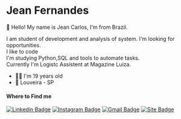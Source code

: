  # Jean Fernandes
 
 👋 Hello! My name is Jean Carlos, I'm from Brazil. 
 
I am student of development and analysis of system. I'm looking for opportunities. </br>
I like to code </br>
I'm studying Python,SQL and tools to automate tasks. </br>
Currently I'm Logistc Assistent at Magazine Luiza.

-  👨‍🎓 I'm 19 years old
- 📍 Louveira - SP

#### Where to Find me
[![Linkedin Badge](https://img.shields.io/badge/-LinkedIn-blue?style=flat-square&logo=Linkedin&logoColor=white&link=https://https://www.linkedin.com/in/jean-carlos-fernandes-5b6bb51b2/)](https://www.linkedin.com/in/jean-carlos-fernandes-5b6bb51b2/) 
[![Instagram Badge](https://img.shields.io/badge/-Instagram-violet?style=flat-square&logo=Instagram&logoColor=white&link=https://www.instagram.com/jean.carl00s/)](https://www.instagram.com/jean.carl00s/) 
[![Gmail Badge](https://img.shields.io/badge/-Gmail-dc143c?style=flat-square&logo=Gmail&logoColor=white&link=mailto:devjeanfernandes@gmail.com)](mailto:devjeanfernandes@gmail.com)
[![Site Badge](https://img.shields.io/badge/-Porfolio-6633cc?style=flat-square&logo=Gmail&logoColor=white&link=mailto:devjeanfernandes@gmail.com)](https://jeancarl00s.github.io/Portfolio/index.html)
